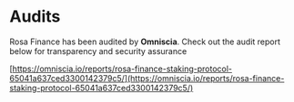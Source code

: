 # Audits

Rosa Finance has been audited by **Omniscia**. Check out the audit report below for transparency and security assurance

[https://omniscia.io/reports/rosa-finance-staking-protocol-65041a637ced3300142379c5/](https://omniscia.io/reports/rosa-finance-staking-protocol-65041a637ced3300142379c5/)
